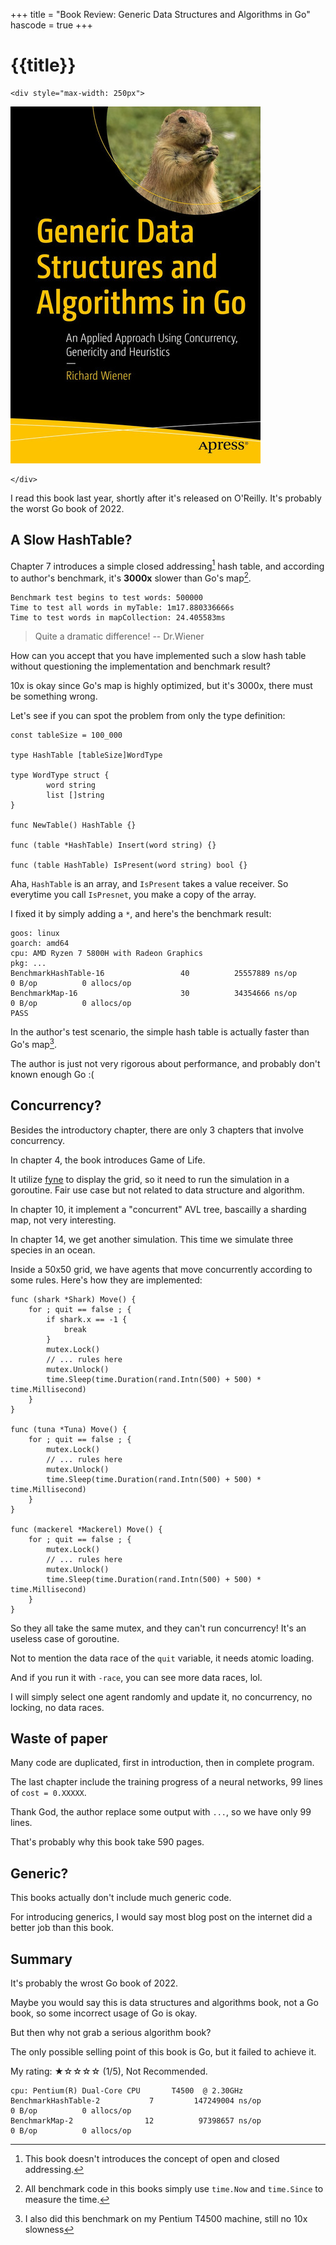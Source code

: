 +++
title = "Book Review: Generic Data Structures and Algorithms in Go"
hascode = true
+++

# {{title}}

~~~
<div style="max-width: 250px">
~~~
  ![](/assets/images/bookcover-generic-ds-algo-in-go.jpeg)
~~~
</div>
~~~

I read this book last year, shortly after it's released on O'Reilly. It's probably the worst Go book of 2022.

## A Slow HashTable?

Chapter 7 introduces a simple closed addressing[^1] hash table, and according to author's benchmark, it's **3000x** slower than Go's map[^2].

```
Benchmark test begins to test words: 500000
Time to test all words in myTable: 1m17.880336666s
Time to test words in mapCollection: 24.405583ms

```

> Quite a dramatic difference! -- Dr.Wiener 

How can you accept that you have implemented such a slow hash table without questioning the implementation and benchmark result?

10x is okay since Go's map is highly optimized, but it's 3000x, there must be something wrong.

Let's see if you can spot the problem from only the type definition:

```
const tableSize = 100_000

type HashTable [tableSize]WordType

type WordType struct {
        word string
        list []string
}

func NewTable() HashTable {}

func (table *HashTable) Insert(word string) {}

func (table HashTable) IsPresent(word string) bool {}
```

Aha, `HashTable` is an array, and `IsPresent` takes a value receiver. So everytime you call `IsPresnet`, you make a copy of the array.

I fixed it by simply adding a `*`, and here's the benchmark result:

```
goos: linux
goarch: amd64
cpu: AMD Ryzen 7 5800H with Radeon Graphics
pkg: ...
BenchmarkHashTable-16                 40          25557889 ns/op               0 B/op          0 allocs/op
BenchmarkMap-16                       30          34354666 ns/op               0 B/op          0 allocs/op
PASS
```

In the author's test scenario, the simple hash table is actually faster than Go's map[^3].

The author is just not very rigorous about performance, and probably don't known enough Go :(

## Concurrency?

Besides the introductory chapter, there are only 3 chapters that involve concurrency.

In chapter 4, the book introduces Game of Life. 

It utilize [fyne](https://fyne.io/) to display the grid, so it need to run the simulation in a goroutine. Fair use case but not related to data structure and algorithm.

In chapter 10, it implement a "concurrent" AVL tree, bascailly a sharding map, not very interesting.

In chapter 14, we get another simulation. This time we simulate three species in an ocean.

Inside a 50x50 grid, we have agents that move concurrently according to some rules. Here's how they are implemented:


```
func (shark *Shark) Move() {
	for ; quit == false ; {
		if shark.x == -1 {
			break
		}
		mutex.Lock()
		// ... rules here 
		mutex.Unlock()
		time.Sleep(time.Duration(rand.Intn(500) + 500) * time.Millisecond)
	}
}

func (tuna *Tuna) Move() {
	for ; quit == false ; {
		mutex.Lock()
		// ... rules here 
		mutex.Unlock()
		time.Sleep(time.Duration(rand.Intn(500) + 500) * time.Millisecond)
	}
}

func (mackerel *Mackerel) Move() {
	for ; quit == false ; {
		mutex.Lock()
		// ... rules here 
		mutex.Unlock()
		time.Sleep(time.Duration(rand.Intn(500) + 500) * time.Millisecond)
	}
}

```

So they all take the same mutex, and they can't run concurrency! It's an useless case of goroutine.

Not to mention the data race of the `quit` variable, it needs atomic loading.

And if you run it with `-race`, you can see more data races, lol.

I will simply select one agent randomly and update it, no concurrency, no locking, no data races.

## Waste of paper

Many code are duplicated, first in introduction, then in complete program.

The last chapter include the training progress of a neural networks, 99 lines of `cost = 0.XXXXX`. 

Thank God, the author replace some output with `...`, so we have only 99 lines.

That's probably why this book take 590 pages.

## Generic?

This books actually don't include much generic code.

For introducing generics, I would say most blog post on the internet did a better job than this book.

## Summary 

It's probably the wrost Go book of 2022.

Maybe you would say this is data structures and algorithms book, not a Go book, so some incorrect usage of Go is okay.

But then why not grab a serious algorithm book?

The only possible selling point of this book is Go, but it failed to achieve it.

My rating: ★☆☆☆☆ (1/5), Not Recommended.


[^1]: This book doesn't introduces the concept of open and closed addressing.

[^2]: All benchmark code in this books simply use `time.Now` and `time.Since` to measure the time.

[^3]: I also did this benchmark on my Pentium T4500 machine, still no 10x slowness

```
cpu: Pentium(R) Dual-Core CPU       T4500  @ 2.30GHz
BenchmarkHashTable-2           7         147249004 ns/op               0 B/op          0 allocs/op
BenchmarkMap-2                12          97398657 ns/op               0 B/op          0 allocs/op
```

